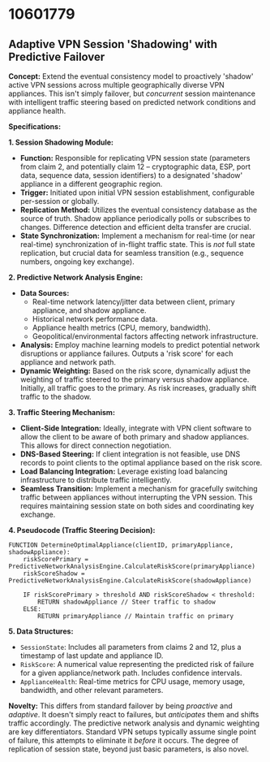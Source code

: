 # 10601779

## Adaptive VPN Session 'Shadowing' with Predictive Failover

**Concept:** Extend the eventual consistency model to proactively 'shadow' active VPN sessions across multiple geographically diverse VPN appliances. This isn't simply failover, but *concurrent* session maintenance with intelligent traffic steering based on predicted network conditions and appliance health.

**Specifications:**

**1. Session Shadowing Module:**

*   **Function:** Responsible for replicating VPN session state (parameters from claim 2, and potentially claim 12 – cryptographic data, ESP, port data, sequence data, session identifiers) to a designated 'shadow' appliance in a different geographic region.
*   **Trigger:** Initiated upon initial VPN session establishment, configurable per-session or globally.
*   **Replication Method:** Utilizes the eventual consistency database as the source of truth. Shadow appliance periodically polls or subscribes to changes.  Difference detection and efficient delta transfer are crucial.
*   **State Synchronization:** Implement a mechanism for real-time (or near real-time) synchronization of in-flight traffic state.  This is *not* full state replication, but crucial data for seamless transition (e.g., sequence numbers, ongoing key exchange).

**2. Predictive Network Analysis Engine:**

*   **Data Sources:**
    *   Real-time network latency/jitter data between client, primary appliance, and shadow appliance.
    *   Historical network performance data.
    *   Appliance health metrics (CPU, memory, bandwidth).
    *   Geopolitical/environmental factors affecting network infrastructure.
*   **Analysis:** Employ machine learning models to predict potential network disruptions or appliance failures.  Outputs a 'risk score' for each appliance and network path.
*   **Dynamic Weighting:**  Based on the risk score, dynamically adjust the weighting of traffic steered to the primary versus shadow appliance.  Initially, all traffic goes to the primary.  As risk increases, gradually shift traffic to the shadow.

**3. Traffic Steering Mechanism:**

*   **Client-Side Integration:** Ideally, integrate with VPN client software to allow the client to be aware of both primary and shadow appliances.  This allows for direct connection negotiation.
*   **DNS-Based Steering:**  If client integration is not feasible, use DNS records to point clients to the optimal appliance based on the risk score.
*   **Load Balancing Integration:**  Leverage existing load balancing infrastructure to distribute traffic intelligently.
*   **Seamless Transition:** Implement a mechanism for gracefully switching traffic between appliances without interrupting the VPN session. This requires maintaining session state on both sides and coordinating key exchange.

**4. Pseudocode (Traffic Steering Decision):**

```
FUNCTION DetermineOptimalAppliance(clientID, primaryAppliance, shadowAppliance):
    riskScorePrimary = PredictiveNetworkAnalysisEngine.CalculateRiskScore(primaryAppliance)
    riskScoreShadow = PredictiveNetworkAnalysisEngine.CalculateRiskScore(shadowAppliance)

    IF riskScorePrimary > threshold AND riskScoreShadow < threshold:
        RETURN shadowAppliance // Steer traffic to shadow
    ELSE:
        RETURN primaryAppliance // Maintain traffic on primary

```

**5. Data Structures:**

*   `SessionState`: Includes all parameters from claims 2 and 12, plus a timestamp of last update and appliance ID.
*   `RiskScore`: A numerical value representing the predicted risk of failure for a given appliance/network path.  Includes confidence intervals.
*   `ApplianceHealth`:  Real-time metrics for CPU usage, memory usage, bandwidth, and other relevant parameters.

**Novelty:**  This differs from standard failover by being *proactive* and *adaptive*.  It doesn't simply react to failures, but *anticipates* them and shifts traffic accordingly. The predictive network analysis and dynamic weighting are key differentiators.  Standard VPN setups typically assume single point of failure, this attempts to eliminate it *before* it occurs.  The degree of replication of session state, beyond just basic parameters, is also novel.